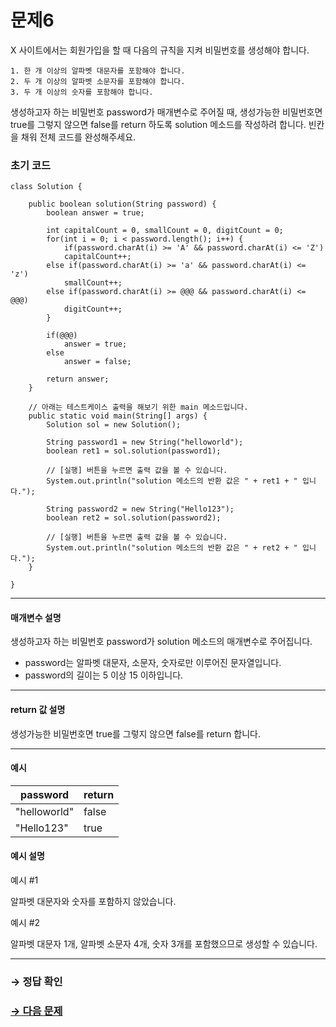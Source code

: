# 문제6

X 사이트에서는 회원가입을 할 때 다음의 규칙을 지켜 비밀번호를 생성해야 합니다.

```
1. 한 개 이상의 알파벳 대문자를 포함해야 합니다.
2. 두 개 이상의 알파벳 소문자를 포함해야 합니다.
3. 두 개 이상의 숫자를 포함해야 합니다.
```

생성하고자 하는 비밀번호 password가 매개변수로 주어질 때, 생성가능한 비밀번호면 true를 그렇지 않으면 false를 return 하도록 solution 메소드를 작성하려 합니다. 빈칸을 채워 전체 코드를 완성해주세요.

### 초기 코드

```
class Solution {

    public boolean solution(String password) {
        boolean answer = true;

        int capitalCount = 0, smallCount = 0, digitCount = 0;
        for(int i = 0; i < password.length(); i++) {
        	if(password.charAt(i) >= 'A' && password.charAt(i) <= 'Z')
			capitalCount++;
		else if(password.charAt(i) >= 'a' && password.charAt(i) <= 'z')
			smallCount++;
		else if(password.charAt(i) >= @@@ && password.charAt(i) <= @@@)
			digitCount++;
        }

        if(@@@)
        	answer = true;
        else
        	answer = false;

        return answer;
    }

    // 아래는 테스트케이스 출력을 해보기 위한 main 메소드입니다.
    public static void main(String[] args) {
    	Solution sol = new Solution();

    	String password1 = new String("helloworld");
    	boolean ret1 = sol.solution(password1);

    	// [실행] 버튼을 누르면 출력 값을 볼 수 있습니다.
    	System.out.println("solution 메소드의 반환 값은 " + ret1 + " 입니다.");

    	String password2 = new String("Hello123");
    	boolean ret2 = sol.solution(password2);

    	// [실행] 버튼을 누르면 출력 값을 볼 수 있습니다.
    	System.out.println("solution 메소드의 반환 값은 " + ret2 + " 입니다.");
    }
    
}
```

---

#### 매개변수 설명
생성하고자 하는 비밀번호 password가 solution 메소드의 매개변수로 주어집니다.

* password는 알파벳 대문자, 소문자, 숫자로만 이루어진 문자열입니다.
* password의 길이는 5 이상 15 이하입니다.

---

#### return 값 설명
생성가능한 비밀번호면 true를 그렇지 않으면 false를 return 합니다.

---

#### 예시

| password     | return |
|--------------|--------|
| "helloworld" | false  |
| "Hello123"   | true   |

#### 예시 설명

예시 #1

알파벳 대문자와 숫자를 포함하지 않았습니다.

예시 #2

알파벳 대문자 1개, 알파벳 소문자 4개, 숫자 3개를 포함했으므로 생성할 수 있습니다.

---

### → 정답 확인

### [→ 다음 문제](https://github.com/tnehf18/cosPro/blob/main/java/ex_2nd/ex_2nd_06/no_07/desc_07.md "cosPro 2급 Java 6차 7번 문제")
